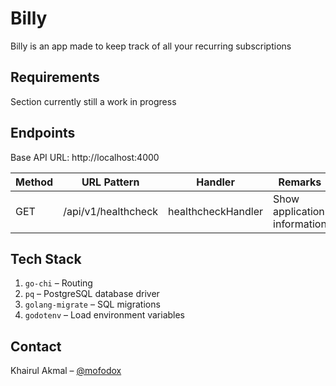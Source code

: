 # Billy

Billy is an app made to keep track of all your recurring subscriptions

## Requirements

Section currently still a work in progress

## Endpoints

Base API URL: http://localhost:4000

| Method | URL Pattern         | Handler            | Remarks                      |
| ------ | ------------------- | ------------------ | ---------------------------- |
| GET    | /api/v1/healthcheck | healthcheckHandler | Show application information |

## Tech Stack

1. `go-chi` – Routing
2. `pq` – PostgreSQL database driver
3. `golang-migrate` – SQL migrations
4. `godotenv` – Load environment variables

## Contact

Khairul Akmal – [@mofodox](https://twitter.com/mofodox)
